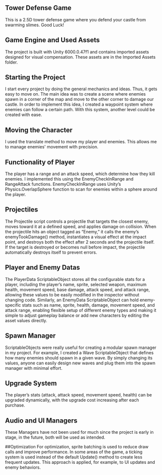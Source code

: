 ## Tower Defense Game
This is a 2.5D tower defense game where you defend your castle from swarming slimes. Good Luck!
## Game Engine and Used Assets
The project is built with Unity 6000.0.47f1 and contains imported assets designed for visual compensation. These assets are in the Imported Assets folder.

## Starting the Project
I start every project by doing the general mechanics and ideas. Thus, it gets easy to move on.
The main idea was to create a scene where enemies spawn in a corner of the map and move to the other corner to damage our castle. In order to implement this idea, I created a waypoint system where enemies can follow a certain path. With this system, another level could be created with ease.

## Moving the Character
I used the translate method to move my player and enemies. This allows me to manage enemies' movement with precision.

## Functionality of Player
The player has a range and an attack speed, which determine how they kill enemies. I implemented this using the EnemyCheckInRange and RangeAttack functions. EnemyCheckInRange uses Unity’s Physics.OverlapSphere function to scan for enemies within a sphere around the player.

## Projectiles
The Projectile script controls a projectile that targets the closest enemy, moves toward it at a defined speed, and applies damage on collision. When the projectile hits an object tagged as “Enemy,” it calls the enemy’s enemyTookDamage() method, instantiates a visual effect at the impact point, and destroys both the effect after 2 seconds and the projectile itself. If the target is destroyed or becomes null before impact, the projectile automatically destroys itself to prevent errors.

## Player and Enemy Datas
The PlayerData ScriptableObject stores all the configurable stats for a player, including the player’s name, sprite, selected weapon, maximum health, movement speed, base damage, attack speed, and attack range, allowing these values to be easily modified in the inspector without changing code. Similarly, an EnemyData ScriptableObject can hold enemy-specific stats such as name, sprite, health, damage, movement speed, and attack range, enabling flexible setup of different enemy types and making it simple to adjust gameplay balance or add new characters by editing the asset values directly.

## Spawn Manager
ScriptableObjects were really useful for creating a modular spawn manager in my project. For example, I created a Wave ScriptableObject that defines how many enemies should spawn in a given wave. By simply changing its values, anyone can easily design new waves and plug them into the spawn manager with minimal effort.

## Upgrade System

The player’s stats (attack, attack speed, movement speed, health) can be upgraded dynamically, with the upgrade cost increasing after each purchase.

## Audio and UI Managers
These Managers have not been used for much since the project is early in stage, in the future, both will be used as intended.

##Optimization
For optimization, sprite batching is used to reduce draw calls and improve performance.
In some areas of the game, a ticking system is used instead of the default Update() method to create less frequent updates. This approach is applied, for example, to UI updates and enemy behaviors.
